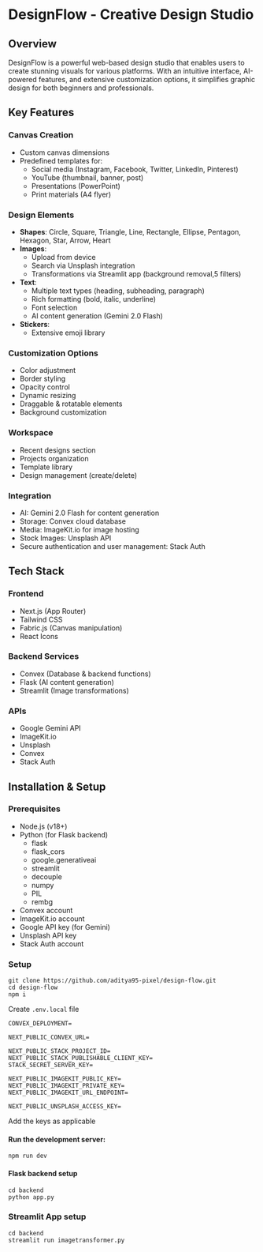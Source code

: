 # DesignFlow - Creative Design Studio
## Overview
DesignFlow is a powerful web-based design studio that enables users to create stunning visuals for various platforms. With an intuitive interface, AI-powered features, and extensive customization options, it simplifies graphic design for both beginners and professionals.
## Key Features 
### Canvas Creation
- Custom canvas dimensions
- Predefined templates for:
  - Social media (Instagram, Facebook, Twitter, LinkedIn, Pinterest)
  - YouTube (thumbnail, banner, post)
  - Presentations (PowerPoint)
  - Print materials (A4 flyer)
### Design Elements
- **Shapes**: Circle, Square, Triangle, Line, Rectangle, Ellipse, Pentagon, Hexagon, Star, Arrow, Heart
- **Images**:
  - Upload from device
  - Search via Unsplash integration
  - Transformations via Streamlit app (background removal,5 filters)
- **Text**:
    - Multiple text types (heading, subheading, paragraph)
    - Rich formatting (bold, italic, underline)
    - Font selection
    - AI content generation (Gemini 2.0 Flash)
 - **Stickers**:
    - Extensive emoji library
### Customization Options
- Color adjustment
- Border styling
- Opacity control
- Dynamic resizing
- Draggable & rotatable elements
- Background customization
### Workspace
- Recent designs section
- Projects organization
- Template library
- Design management (create/delete)
### Integration
- AI: Gemini 2.0 Flash for content generation
- Storage: Convex cloud database
- Media: ImageKit.io for image hosting
- Stock Images: Unsplash API
- Secure authentication and user management: Stack Auth
## Tech Stack
### Frontend
- Next.js (App Router)
- Tailwind CSS
- Fabric.js (Canvas manipulation)
- React Icons
### Backend Services
- Convex (Database & backend functions)
- Flask (AI content generation)
- Streamlit (Image transformations)
### APIs
- Google Gemini API
- ImageKit.io
- Unsplash
- Convex
- Stack Auth
## Installation & Setup 
### Prerequisites
- Node.js (v18+)
- Python (for Flask backend)
    - flask
    - flask_cors
    - google.generativeai
    - streamlit
    - decouple
    - numpy
    - PIL
    - rembg
- Convex account
- ImageKit.io account
- Google API key (for Gemini)
- Unsplash API key
- Stack Auth account
### Setup
```
git clone https://github.com/aditya95-pixel/design-flow.git
cd design-flow
npm i
```
Create `.env.local` file
```
CONVEX_DEPLOYMENT=

NEXT_PUBLIC_CONVEX_URL=

NEXT_PUBLIC_STACK_PROJECT_ID=
NEXT_PUBLIC_STACK_PUBLISHABLE_CLIENT_KEY=
STACK_SECRET_SERVER_KEY=

NEXT_PUBLIC_IMAGEKIT_PUBLIC_KEY=
NEXT_PUBLIC_IMAGEKIT_PRIVATE_KEY=
NEXT_PUBLIC_IMAGEKIT_URL_ENDPOINT=

NEXT_PUBLIC_UNSPLASH_ACCESS_KEY=
```
Add the keys as applicable
#### Run the development server:
```
npm run dev
```
#### Flask backend setup
```
cd backend
python app.py
```
### Streamlit App setup
```
cd backend
streamlit run imagetransformer.py
```
